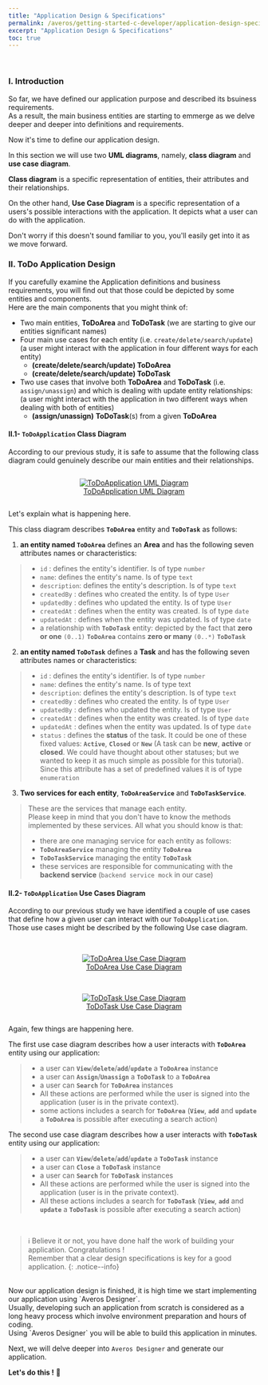 ```yaml
---
title: "Application Design & Specifications"
permalink: /averos/getting-started-c-developer/application-design-specifications/
excerpt: "Application Design & Specifications"
toc: true
---
```

<br/>

### **I. Introduction**

So far, we have defined our application purpose and described its bsuiness requirements.<br/>
As a result, the main business entities are starting to emmerge as we delve deeper and deeper into definitions and requirements. <br/>

Now it's time to define our application design.<br/>

In this section we will use two **UML diagrams**, namely, **class diagram** and **use case diagram**.<br/>

**Class diagram** is a specific representation of entities, their attributes and their relationships.<br/>

On the other hand, **Use Case Diagram** is a specific representation of a users's possible interactions with the application. It depicts what a user can do with the application.<br/>

Don't worry if this doesn't sound familiar to you, you'll easily get into it as we move forward.<br/>


### **II. ToDo Application Design**

If you carefully examine the Application definitions and business requirements, you will find out that those could be depicted by some entities and components. <br/>
Here are the main components that you might think of:
  - Two main entities, **ToDoArea** and **ToDoTask** (we are starting to give our entities significant names)
  - Four main use cases for each entity (i.e. `create/delete/search/update`) (a user might interact with the application in four different ways for each entity)
    - **(create/delete/search/update) ToDoArea**
    - **(create/delete/search/update) ToDoTask**
  - Two use cases that involve both **ToDoArea** and **ToDoTask** (i.e. `assign/unassign`) and which is dealing with update entity relationships: (a user might interact with the application in two different ways when dealing with both of entities)
    - **(assign/unassign)** **ToDoTask**(s) from a given **ToDoArea**


#### **II.1- `ToDoApplication` Class Diagram**

According to our previous study, it is safe to assume that the following class diagram could genuinely describe our main entities and their relationships. 

<div style="display: flex;flex-direction: row;justify-content: center;">
<figure align="center">
	<a href="{{ site.baseurl }}/assets/arch/tutorial/to-do-uml-diagram.png">
    <img src="{{ site.baseurl }}/assets/arch/tutorial/to-do-uml-diagram.png" alt="ToDoApplication UML Diagram">
      <figcaption>ToDoApplication UML Diagram</figcaption>
  </a>
</figure>
</div>

Let's explain what is happening here.<br/>

This class diagram describes **`ToDoArea`** entity and **`ToDoTask`** as follows:

  1. **an entity named `ToDoArea`** defines an **Area** and has the following seven attributes names or characteristics:
  >*  `id`  : defines the entity's identifier. Is of type `number`
  >*  `name`: defines the entity's name. Is of type `text`
  >*  `description`: defines the entity's description. Is of type `text`
  >*  `createdBy`  : defines who created the entity. Is of type `User`
  >*  `updatedBy`  : defines who updated the entity. Is of type `User`
  >*  `createdAt`  : defines when the entity was created. Is of type `date`
  >*  `updatedAt`  : defines when the entity was updated. Is of type `date`
  >*  a relationship with **`ToDoTask`** entity: depicted by the fact that **zero or one** `(0..1)` **`ToDoArea`** contains **zero or many** `(0..*)` **`ToDoTask`**
    
2. **an entity named `ToDoTask`** defines a **Task** and has the following seven attributes names or characteristics:
  >*  `id`  : defines the entity's identifier. Is of type `number`
  >*  `name`: defines the entity's name. Is of type text
  >*  `description`: defines the entity's description. Is of type `text`
  >*  `createdBy`  : defines who created the entity. Is of type `User`
  >*  `updatedBy`  : defines who updated the entity. Is of type `User`
  >*  `createdAt`  : defines when the entity was created. Is of type `date`
  >*  `updatedAt`  : defines when the entity was updated. Is of type `date`
  >*  `status`     : defines the **status** of the task. It could be one of these fixed values: **`Active`**, **`Closed`** or **`New`** (A task can be **new**, **active** or **closed**. We could have thought about other statuses; but we wanted to keep it as much simple as possible for this tutorial). Since this attribute has a set of predefined values it is of type `enumeration`

  3. **Two services for each entity**, **`ToDoAreaService`** and **`ToDoTaskService`**.
  > These are the services that manage each entity.<br/>
  > Please keep in mind that you don't have to know the methods implemented by these services.
  > All what you should know is that:
  >-   there are one managing service for each entity as follows:
  >-  **`ToDoAreaService`** managing the entity **`ToDoArea`**
  >-  **`ToDoTaskService`** managing the entity **`ToDoTask`**
  >-  these services are responsible for communicating with the **backend service** (`backend service mock` in our case)

#### **II.2- `ToDoApplication` Use Cases Diagram**

According to our previous study we have identified a couple of use cases that define how a given user can interact with our `ToDoApplication`. <br/>
Those use cases might be described by the following Use case diagram.

<br/>

<div style="display: flex;flex-direction: row;justify-content: center;">
<figure align="center">
	<a href="{{ site.baseurl }}/assets/arch/tutorial/to-do-area- use-case-diagram.png">
    <img src="{{ site.baseurl }}/assets/arch/tutorial/to-do-area- use-case-diagram.png" alt="ToDoArea Use Case Diagram">
      <figcaption>ToDoArea Use Case Diagram</figcaption>
  </a>
</figure>
</div>

<br/>

<div style="display: flex;flex-direction: row;justify-content: center;">
<figure align="center">
	<a href="{{ site.baseurl }}/assets/arch/tutorial/to-do-task-use-case-diagram.png">
    <img src="{{ site.baseurl }}/assets/arch/tutorial/to-do-task-use-case-diagram.png" alt="ToDoTask Use Case Diagram">
      <figcaption>ToDoTask Use Case Diagram</figcaption>
  </a>
</figure>
</div>

Again, few things are happening here.<br/>

The first use case diagram describes how a user interacts with **`ToDoArea`** entity using our application:
>-  a user can **`View`**/**`delete`**/**`add`**/**`update`** a **`ToDoArea`** instance
>- a user can **`Assign`**/**`Unassign`** a **`ToDoTask`** to a **`ToDoArea`**   
>-  a user can **`Search`** for **`ToDoArea`** instances
>- All these actions are performed while the user is signed into the application (user is in the private context).
>- some actions includes a search for **`ToDoArea`** (**`View`**, **`add`** and **`update`** a **`ToDoArea`** is possible after executing a search action)


The second use case diagram describes how a user interacts with **`ToDoTask`** entity using our application:
>- a user can **`View`**/**`delete`**/**`add`**/**`update`** a **`ToDoTask`** instance
>- a user can **`Close`** a **`ToDoTask`** instance   
>- a user can **`Search`** for **`ToDoTask`** instances
>- All these actions are performed while the user is signed into the application (user is in the private context).
>- All these actions includes a search for **`ToDoTask`** (**`View`**, **`add`** and **`update`** a **`ToDoTask`** is possible after executing a search action)
<br/>

>ℹ️ Believe it or not, you have done half the work of building your application. Congratulations !<br/>
Remember that a clear design specifications is key for a good application.
{: .notice--info}

<br/>
Now our application design is finished, it is high time we start implementing our application using `Averos Designer`. <br/>
Usually, developing such an application from scratch is considered as a long heavy process which involve environment preparation and hours of coding. <br/>
Using `Averos Designer` you will be able to build this application in minutes. <br/>

Next, we will delve deeper into `Averos Designer` and generate our application.<br/>

**Let's do this !** 🚀